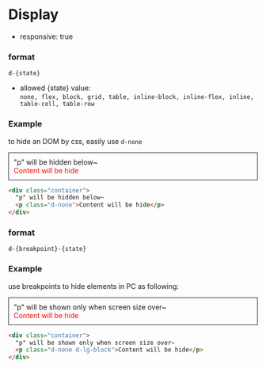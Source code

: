 # Display

- responsive: true

<style>
.display-demo-1 {
  border: 1px solid;
  padding: 10px;
  box-sizing: border-box;
}

.display-demo-1 p {
  color: red;
  margin: 0;
}
</style>

### format
`d-{state}`

- allowed {state} value:  
`none, flex, block, grid, table, inline-block, inline-flex, inline, table-cell, table-row`

### Example
to hide an DOM by css, easily use `d-none`

<div class="container display-demo-1">
  "p" will be hidden below~
  <p class="d-none">Content will be hide</p>
</div>

```html
<div class="container">
  "p" will be hidden below~
  <p class="d-none">Content will be hide</p>
</div>
```

### format
`d-{breakpoint}-{state}`

### Example
use breakpoints to hide elements in PC as following:

<div class="container display-demo-1">
  "p" will be shown only when screen size over~
  <p class="d-none d-lg-block">Content will be hide</p>
</div>

```html
<div class="container">
  "p" will be shown only when screen size over~
  <p class="d-none d-lg-block">Content will be hide</p>
</div>
```
